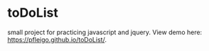 # toDoList
small project for practicing javascript and jquery. View demo here: https://pfleigo.github.io/toDoList/.
